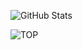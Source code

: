 ![GitHub Stats](https://github-readme-stats.vercel.app/api?username=KY0Z0&theme=transparent&bg_color=000&border_color=30A3DC&show_icons=true&icon_color=30A3DC&title_color=E94D5F&text)

![TOP](https://github-readme-stats-git-masterrstaa-rickstaa.vercel.app/api/top-langs/?username=KY0Z0&bg_color=000&bordercolor=30A3DC&title_color=E94D5F&text)
